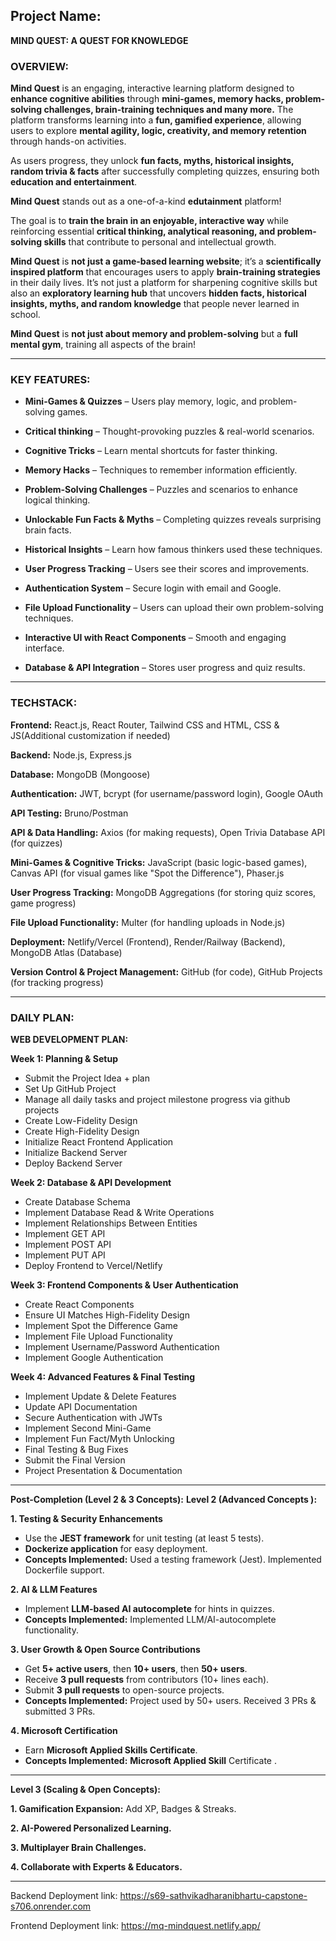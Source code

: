 
## **Project Name**:
**MIND QUEST: A QUEST FOR KNOWLEDGE**

### OVERVIEW:

**Mind Quest** is an engaging, interactive learning platform designed to **enhance cognitive abilities** through **mini-games, memory hacks, problem-solving challenges,  brain-training techniques and many more.** The platform transforms learning into a **fun, gamified experience**, allowing users to explore **mental agility, logic, creativity, and memory retention** through hands-on activities.

As users progress, they unlock **fun facts, myths, historical insights, random trivia & facts** after successfully completing quizzes, ensuring both **education and entertainment**. 

**Mind Quest** stands out as a one-of-a-kind **edutainment** platform! 

The goal is to **train the brain in an enjoyable, interactive way** while reinforcing essential **critical thinking, analytical reasoning, and problem-solving skills** that contribute to personal and intellectual growth.

**Mind Quest** is **not just a game-based learning website**; it’s a **scientifically inspired platform** that encourages users to apply **brain-training strategies** in their daily lives. It’s not just a platform for sharpening cognitive skills but also an **exploratory learning hub** that uncovers **hidden facts, historical insights, myths, and random knowledge** that people never learned in school.

**Mind Quest** is **not just about memory and problem-solving** but a **full mental gym**, training all aspects of the brain! 

---
 
### **KEY FEATURES:**

- **Mini-Games & Quizzes** – Users play memory, logic, and problem-solving games.

- **Critical thinking** – Thought-provoking puzzles & real-world scenarios.

- **Cognitive Tricks** – Learn mental shortcuts for faster thinking.

- **Memory Hacks** – Techniques to remember information efficiently.

- **Problem-Solving Challenges** – Puzzles and scenarios to enhance logical thinking.
  
- **Unlockable Fun Facts & Myths** – Completing quizzes reveals surprising brain facts.
  
- **Historical Insights** – Learn how famous thinkers used these techniques.
  
- **User Progress Tracking** – Users see their scores and improvements.

- **Authentication System** – Secure login with email and Google.

- **File Upload Functionality** – Users can upload their own problem-solving techniques.

- **Interactive UI with React Components** – Smooth and engaging interface.

- **Database & API Integration** – Stores user progress and quiz results.

---

### **TECHSTACK:** 

**Frontend:** React.js, React Router, Tailwind CSS and HTML, CSS & JS(Additional customization if needed)

**Backend:** Node.js, Express.js

**Database:** MongoDB (Mongoose)

**Authentication:** JWT, bcrypt (for username/password login), Google OAuth

**API Testing:** Bruno/Postman

**API & Data Handling:** Axios (for making requests), Open Trivia Database API (for quizzes)

**Mini-Games & Cognitive Tricks:** JavaScript (basic logic-based games), Canvas API (for visual games like "Spot the Difference"), Phaser.js

**User Progress Tracking:** MongoDB Aggregations (for storing quiz scores, game progress)

**File Upload Functionality:** Multer (for handling uploads in Node.js)

**Deployment:** Netlify/Vercel (Frontend), Render/Railway (Backend), MongoDB Atlas (Database)

**Version Control & Project Management:** GitHub (for code), GitHub Projects (for tracking progress)

---

### DAILY PLAN:

**WEB DEVELOPMENT PLAN:**

**Week 1: Planning & Setup**
- Submit the Project Idea + plan
- Set Up GitHub Project
- Manage all daily tasks and project milestone progress via github projects
- Create Low-Fidelity Design
- Create High-Fidelity Design
- Initialize React Frontend Application
- Initialize Backend Server
- Deploy Backend Server

**Week 2: Database & API Development**
- Create Database Schema
- Implement Database Read & Write Operations
- Implement Relationships Between Entities
- Implement GET API
- Implement POST API
- Implement PUT API
- Deploy Frontend to Vercel/Netlify
 

**Week 3: Frontend Components & User Authentication**
- Create React Components
- Ensure UI Matches High-Fidelity Design
- Implement Spot the Difference Game
- Implement File Upload Functionality
- Implement Username/Password Authentication
- Implement Google Authentication

**Week 4: Advanced Features & Final Testing**
- Implement Update & Delete Features
- Update API Documentation
- Secure Authentication with JWTs
- Implement Second Mini-Game
- Implement Fun Fact/Myth Unlocking
- Final Testing & Bug Fixes
- Submit the Final Version
- Project Presentation & Documentation

---

**Post-Completion (Level 2 & 3 Concepts):**
**Level 2 (Advanced Concepts ):**

**1️. Testing & Security Enhancements**
- Use the **JEST framework** for unit testing (at least 5 tests).
- **Dockerize application** for easy deployment.
- **Concepts Implemented:**
      Used a testing framework (Jest).
      Implemented Dockerfile support.


**2️. AI & LLM Features**
- Implement **LLM-based AI autocomplete** for hints in quizzes.
- **Concepts Implemented:**
      Implemented LLM/AI-autocomplete functionality.


**3️. User Growth & Open Source Contributions**
- Get **5+ active users**, then **10+ users**, then **50+ users**.
- Receive **3 pull requests** from contributors (10+ lines each).
- Submit **3 pull requests** to open-source projects.
- **Concepts Implemented:**
      Project used by 50+ users.
      Received 3 PRs & submitted 3 PRs.

      
**4️. Microsoft Certification**
- Earn **Microsoft Applied Skills Certificate**.
- **Concepts Implemented:**
     **Microsoft Applied Skill** Certificate .

---

 **Level 3 (Scaling & Open Concepts):**

 **1. Gamification Expansion:** Add XP, Badges & Streaks.
 
 **2. AI-Powered Personalized Learning.**
 
 **3. Multiplayer Brain Challenges.**
 
 **4. Collaborate with Experts & Educators.**

---

Backend Deployment link: https://s69-sathvikadharanibhartu-capstone-s706.onrender.com

Frontend Deployment link: https://mq-mindquest.netlify.app/
